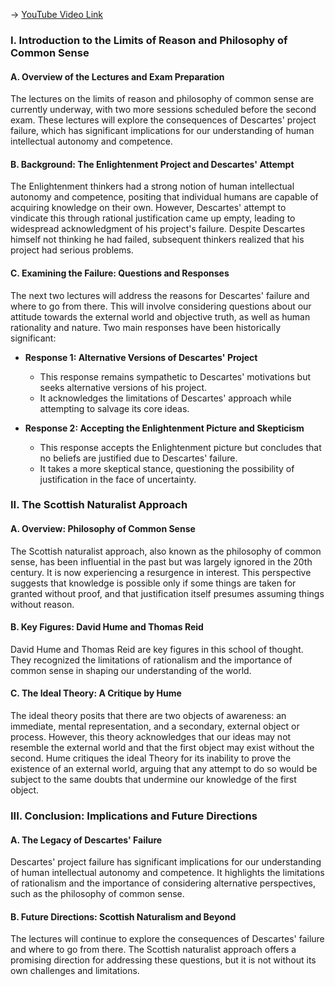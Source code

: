 -> [YouTube Video Link](https://www.youtube.com/watch?v=7ov7rmvEUew&list=PLdLiRaajwSXSCRO9OwI0M9kfgcsPwq4gH&index=16&pp=iAQB)

### I. Introduction to the Limits of Reason and Philosophy of Common Sense
#### A. Overview of the Lectures and Exam Preparation

The lectures on the limits of reason and philosophy of common sense are currently underway, with two more sessions scheduled before the second exam. These lectures will explore the consequences of Descartes' project failure, which has significant implications for our understanding of human intellectual autonomy and competence.

#### B. Background: The Enlightenment Project and Descartes' Attempt

The Enlightenment thinkers had a strong notion of human intellectual autonomy and competence, positing that individual humans are capable of acquiring knowledge on their own. However, Descartes' attempt to vindicate this through rational justification came up empty, leading to widespread acknowledgment of his project's failure. Despite Descartes himself not thinking he had failed, subsequent thinkers realized that his project had serious problems.

#### C. Examining the Failure: Questions and Responses

The next two lectures will address the reasons for Descartes' failure and where to go from there. This will involve considering questions about our attitude towards the external world and objective truth, as well as human rationality and nature. Two main responses have been historically significant:

*   **Response 1: Alternative Versions of Descartes' Project**
    *   This response remains sympathetic to Descartes' motivations but seeks alternative versions of his project.
    *   It acknowledges the limitations of Descartes' approach while attempting to salvage its core ideas.

*   **Response 2: Accepting the Enlightenment Picture and Skepticism**
    *   This response accepts the Enlightenment picture but concludes that no beliefs are justified due to Descartes' failure.
    *   It takes a more skeptical stance, questioning the possibility of justification in the face of uncertainty.

### II. The Scottish Naturalist Approach
#### A. Overview: Philosophy of Common Sense

The Scottish naturalist approach, also known as the philosophy of common sense, has been influential in the past but was largely ignored in the 20th century. It is now experiencing a resurgence in interest. This perspective suggests that knowledge is possible only if some things are taken for granted without proof, and that justification itself presumes assuming things without reason.

#### B. Key Figures: David Hume and Thomas Reid

David Hume and Thomas Reid are key figures in this school of thought. They recognized the limitations of rationalism and the importance of common sense in shaping our understanding of the world.

#### C. The Ideal Theory: A Critique by Hume

The ideal theory posits that there are two objects of awareness: an immediate, mental representation, and a secondary, external object or process. However, this theory acknowledges that our ideas may not resemble the external world and that the first object may exist without the second. Hume critiques the ideal Theory for its inability to prove the existence of an external world, arguing that any attempt to do so would be subject to the same doubts that undermine our knowledge of the first object.

### III. Conclusion: Implications and Future Directions
#### A. The Legacy of Descartes' Failure

Descartes' project failure has significant implications for our understanding of human intellectual autonomy and competence. It highlights the limitations of rationalism and the importance of considering alternative perspectives, such as the philosophy of common sense.

#### B. Future Directions: Scottish Naturalism and Beyond

The lectures will continue to explore the consequences of Descartes' failure and where to go from there. The Scottish naturalist approach offers a promising direction for addressing these questions, but it is not without its own challenges and limitations.
